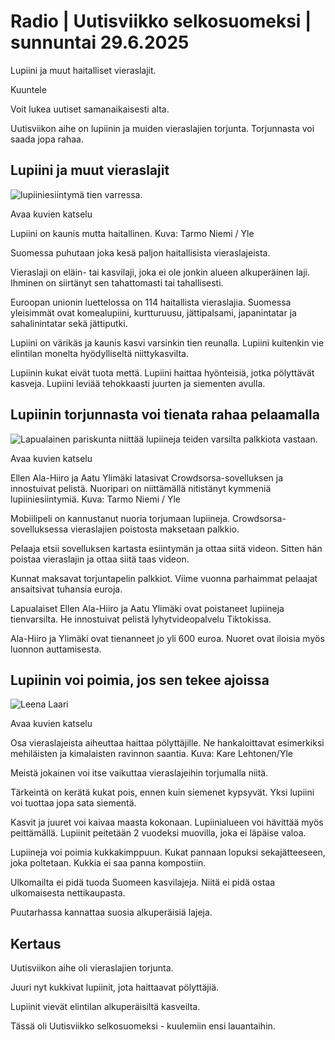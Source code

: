 # Radio | Uutisviikko selkosuomeksi | sunnuntai 29.6.2025

Lupiini ja muut haitalliset vieraslajit.

Kuuntele

Voit lukea uutiset samanaikaisesti alta.

Uutisviikon aihe on lupiinin ja muiden vieraslajien torjunta. Torjunnasta voi saada jopa rahaa.

## Lupiini ja muut vieraslajit

![lupiiniesiintymä tien varressa.](https://images.cdn.yle.fi/image/upload/c_crop,h_2250,w_4000,x_0,y_56/ar_1.7777777777777777,c_fill,g_faces,h_431,w_767/dpr_1.0/q_auto:eco/f_auto/fl_lossy/v1750857805/39-1485884685bf7fe004fa)

Avaa kuvien katselu

Lupiini on kaunis mutta haitallinen. Kuva: Tarmo Niemi / Yle

Suomessa puhutaan joka kesä paljon haitallisista vieraslajeista.

Vieraslaji on eläin- tai kasvilaji, joka ei ole jonkin alueen alkuperäinen laji. Ihminen on siirtänyt sen tahattomasti tai tahallisesti.

Euroopan unionin luettelossa on 114 haitallista vieraslajia. Suomessa yleisimmät ovat komealupiini, kurtturuusu, jättipalsami, japanintatar ja sahalinintatar sekä jättiputki.

Lupiini on värikäs ja kaunis kasvi varsinkin tien reunalla. Lupiini kuitenkin vie elintilan monelta hyödylliseltä niittykasvilta.

Lupiinin kukat eivät tuota mettä. Lupiini haittaa hyönteisiä, jotka pölyttävät kasveja. Lupiini leviää tehokkaasti juurten ja siementen avulla.

## Lupiinin torjunnasta voi tienata rahaa pelaamalla

![Lapualainen pariskunta niittää lupiineja teiden varsilta palkkiota vastaan.](https://images.cdn.yle.fi/image/upload/c_crop,h_2250,w_4000,x_0,y_78/ar_1.7777777777777777,c_fill,g_faces,h_431,w_767/dpr_1.0/q_auto:eco/f_auto/fl_lossy/v1750843608/39-1485627685bc034d128f)

Avaa kuvien katselu

Ellen Ala-Hiiro ja Aatu Ylimäki latasivat Crowdsorsa-sovelluksen ja innostuivat pelistä. Nuoripari on niittämällä nitistänyt kymmeniä lupiiniesiintymiä.  Kuva: Tarmo Niemi / Yle

Mobiilipeli on kannustanut nuoria torjumaan lupiineja. Crowdsorsa-sovelluksessa vieraslajien poistosta maksetaan palkkio.

Pelaaja etsii sovelluksen kartasta esiintymän ja ottaa siitä videon. Sitten hän poistaa vieraslajin ja ottaa siitä taas videon.

Kunnat maksavat torjuntapelin palkkiot. Viime vuonna parhaimmat pelaajat ansaitsivat tuhansia euroja.

Lapualaiset Ellen Ala-Hiiro ja Aatu Ylimäki ovat poistaneet lupiineja tienvarsilta. He innostuivat pelistä lyhytvideopalvelu Tiktokissa.

Ala-Hiiro ja Ylimäki ovat tienanneet jo yli 600 euroa. Nuoret ovat iloisia myös luonnon auttamisesta.

## Lupiinin voi poimia, jos sen tekee ajoissa

![Leena Laari](https://images.cdn.yle.fi/image/upload/c_crop,h_1080,w_1920,x_0,y_0/ar_1.7777777777777777,c_fill,g_faces,h_431,w_767/dpr_1.0/q_auto:eco/f_auto/fl_lossy/v1592297901/39-6900795ee87def98d2e)

Avaa kuvien katselu

Osa vieraslajeista aiheuttaa haittaa pölyttäjille. Ne hankaloittavat esimerkiksi mehiläisten ja kimalaisten ravinnon saantia. Kuva: Kare Lehtonen/Yle

Meistä jokainen voi itse vaikuttaa vieraslajeihin torjumalla niitä.

Tärkeintä on kerätä kukat pois, ennen kuin siemenet kypsyvät. Yksi lupiini voi tuottaa jopa sata siementä.

Kasvit ja juuret voi kaivaa maasta kokonaan. Lupiinialueen voi hävittää myös peittämällä. Lupiinit peitetään 2 vuodeksi muovilla, joka ei läpäise valoa.

Lupiineja voi poimia kukkakimppuun. Kukat pannaan lopuksi sekajätteeseen, joka poltetaan. Kukkia ei saa panna kompostiin.

Ulkomailta ei pidä tuoda Suomeen kasvilajeja. Niitä ei pidä ostaa ulkomaisesta nettikaupasta.

Puutarhassa kannattaa suosia alkuperäisiä lajeja.

## Kertaus

Uutisviikon aihe oli vieraslajien torjunta.

Juuri nyt kukkivat lupiinit, jota haittaavat pölyttäjiä.

Lupiinit vievät elintilan alkuperäisiltä kasveilta.

Tässä oli Uutisviikko selkosuomeksi - kuulemiin ensi lauantaihin.
